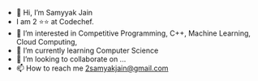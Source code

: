 - 👋 Hi, I’m Samyyak Jain
- I am 2 ⭐⭐ at Codechef.
- 👀 I’m interested in Competitive Programming, C++, Machine Learning, Cloud Computing, 
- 🌱 I’m currently learning Computer Science
- 💞️ I’m looking to collaborate on ...
- 📫 How to reach me 2samyakjain@gmail.com
<!---
samyak1512/samyak1512 is a ✨ special ✨ repository because its `README.md` (this file) appears on your GitHub profile.
You can click the Preview link to take a look at your changes.
--->
